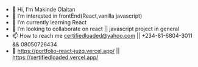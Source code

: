 - 👋 Hi, I’m Makinde Olaitan
- 👀 I’m interested in frontEnd(React,vanilla javascript)
- 🌱 I’m currently learning React
- 💞️ I’m looking to collaborate on react || javascript project in general
- 📫 How to reach me certifiedloaded@yahoo.com || +234-81-6804-3011 && 08050726434 
- 👀 https://portfolio-react-juzq.vercel.app/ || https://xertifiedloaded.vercel.app/

